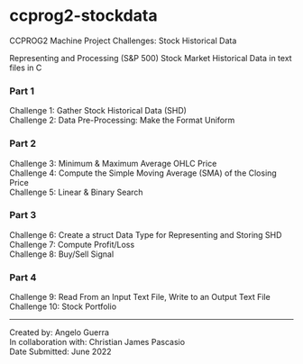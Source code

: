 # ccprog2-stockdata
CCPROG2 Machine Project Challenges: Stock Historical Data

Representing and Processing (S&P 500) Stock Market Historical Data in text files in C

### Part 1
Challenge 1: Gather Stock Historical Data (SHD)<br>
Challenge 2: Data Pre-Processing: Make the Format Uniform

### Part 2
Challenge 3: Minimum & Maximum Average OHLC Price<br>
Challenge 4: Compute the Simple Moving Average (SMA) of the Closing Price<br>
Challenge 5: Linear & Binary Search

### Part 3
Challenge 6: Create a struct Data Type for Representing and Storing SHD<br>
Challenge 7: Compute Profit/Loss<br>
Challenge 8: Buy/Sell Signal

### Part 4
Challenge 9: Read From an Input Text File, Write to an Output Text File<br>
Challenge 10: Stock Portfolio

---

Created by: Angelo Guerra<br>
In collaboration with: Christian James Pascasio<br>
Date Submitted: June 2022
